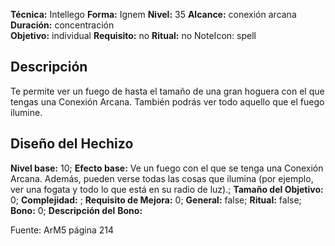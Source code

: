 
**Técnica:** Intellego
**Forma:** Ignem
**Nivel:** 35
**Alcance:** conexión arcana 
**Duración:** concentración  
**Objetivo:** individual
**Requisito:** no
**Ritual:** no
NoteIcon: spell




## Descripción 
<p>Te permite ver un fuego de hasta el tamaño de una gran hoguera con el que tengas una Conexión Arcana. También podrás ver todo aquello que el fuego ilumine.</p>

## Diseño del Hechizo 

**Nivel base:** 10; **Efecto base:** Ve un fuego con el que se tenga una Conexión Arcana. Además, pueden verse todas las cosas que ilumina (por ejemplo, ver una fogata y todo lo que está en su radio de luz).;  **Tamaño del **Objetivo:**** 0; **Complejidad:** ; **Requisito de Mejora:** 0; **General:** false; **Ritual:** false; **Bono:** 0; **Descripción del** **Bono:** 

Fuente: ArM5 página 214